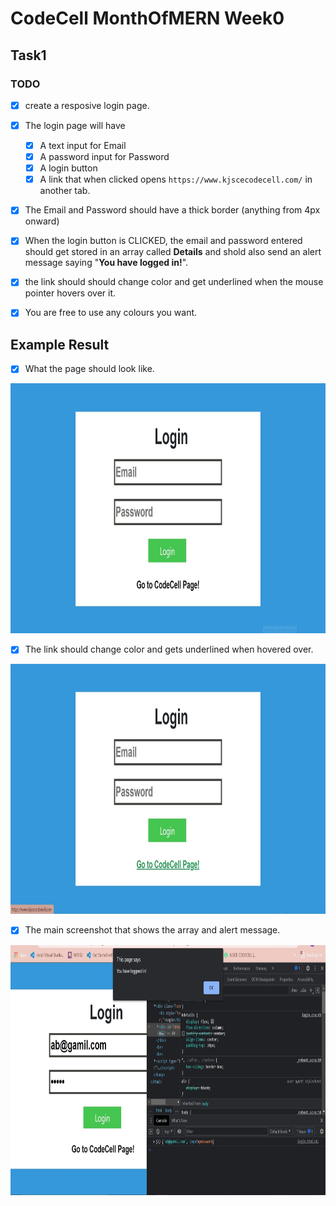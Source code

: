 # CodeCell MonthOfMERN Week0

## Task1

### TODO


- [x] create a resposive login page. 
- [x] The login page will have 
  - [x] A text input for Email
  - [x] A password input for Password
  - [x] A login button
  - [x] A link that when clicked opens ```https://www.kjscecodecell.com/``` in another tab. 
  
- [x] The Email and Password should have a thick border (anything from 4px onward) 
- [x] When the login button is CLICKED, the email and password entered should get stored in an array called **Details** and shold also send an alert message saying "**You have logged in!**".
- [x] the link should should change color and get underlined when the mouse pointer hovers over it.
- [x] You are free to use any colours you want.


## Example Result

- [x] What the page should look like.
<img src="../assets/task1-ss1.jpg" height="400" />

- [x] The link should change color and gets underlined when hovered over.
<img src="../assets/task1-ss2.jpg" height="400" />

- [x] The main screenshot that shows the array and alert message.
<img src="../assets/task1-ss3.jpg" height="400" />
